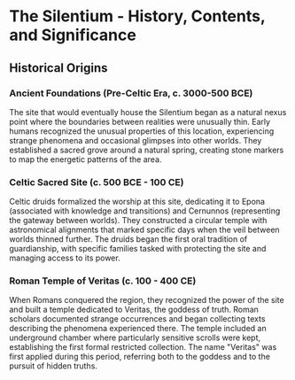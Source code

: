 # The Silentium - History, Contents, and Significance

## Historical Origins

### Ancient Foundations (Pre-Celtic Era, c. 3000-500 BCE)
The site that would eventually house the Silentium began as a natural nexus point where the boundaries between realities were unusually thin. Early humans recognized the unusual properties of this location, experiencing strange phenomena and occasional glimpses into other worlds. They established a sacred grove around a natural spring, creating stone markers to map the energetic patterns of the area.

### Celtic Sacred Site (c. 500 BCE - 100 CE)
Celtic druids formalized the worship at this site, dedicating it to Epona (associated with knowledge and transitions) and Cernunnos (representing the gateway between worlds). They constructed a circular temple with astronomical alignments that marked specific days when the veil between worlds thinned further. The druids began the first oral tradition of guardianship, with specific families tasked with protecting the site and managing access to its power.

### Roman Temple of Veritas (c. 100 - 400 CE)
When Romans conquered the region, they recognized the power of the site and built a temple dedicated to Veritas, the goddess of truth. Roman scholars documented strange occurrences and began collecting texts describing the phenomena experienced there. The temple included an underground chamber where particularly sensitive scrolls were kept, establishing the first formal restricted collection. The name "Veritas" was first applied during this period, referring both to the goddess and to the pursuit of hidden truths.
